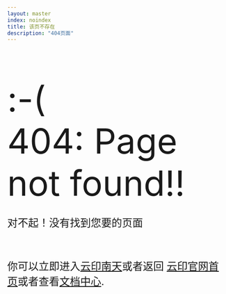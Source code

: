 ```yaml
---
layout: master
index: noindex
title: 该页不存在
description: "404页面"
---
```

<div class="container" style="margin-top:80px">
	<div class="row">
	      <div class="col-md-12 text-center" >
	            <span style="font-size:80px;">:-(</span>
	      </div>
	</div>
	<div class="row">
	      <div class="col-md-12 text-center" >
	            <span style="font-size:80px;">404: Page not found!!</span>
	      </div>
	</div>
	<div class="row">
	  <div class="col-md-12 text-center">
	    <p style="font-size: 24px">对不起！没有找到您要的页面</p><br/>
          <p style="font-size: 24px">你可以立即进入<a href="http://yunyin.org" title="进入云印南天">云印南天</a>或者返回 <a href="{{site.url}}">云印官网首页</a>或者查看<a href="{{site.url}}/pages">文档中心</a>.</p>            	    
	  </div>
	</div>
</div>